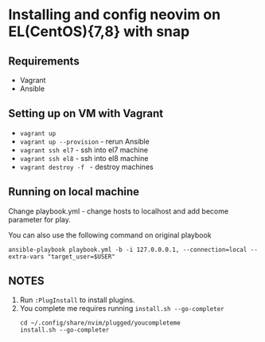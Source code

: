 # Installing and config neovim on EL(CentOS){7,8} with snap

## Requirements

- Vagrant
- Ansible

## Setting up on VM with Vagrant

- `vagrant up`
- `vagrant up --provision` - rerun Ansible
- `vagrant ssh el7` - ssh into el7 machine
- `vagrant ssh el8` - ssh into el8 machine
- `vagrant destroy -f ` - destroy machines

## Running on local machine

Change playbook.yml - change hosts to localhost and add become parameter for play.

You can also use the following command on original playbook

```
ansible-playbook playbook.yml -b -i 127.0.0.0.1, --connection=local --extra-vars "target_user=$USER"
```

## NOTES

1. Run `:PlugInstall` to install plugins.
2. You complete me requires running `install.sh --go-completer`
    ```
    cd ~/.config/share/nvim/plugged/youcompleteme
    install.sh --go-completer
    ```
